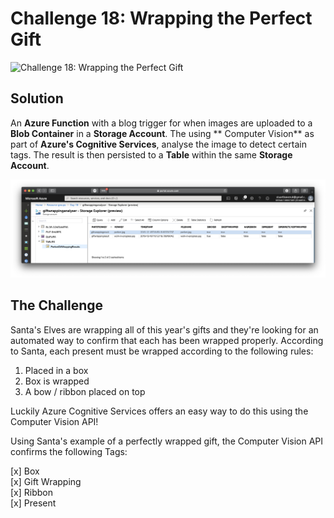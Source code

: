 # Challenge 18: Wrapping the Perfect Gift

![Challenge 18: Wrapping the Perfect Gift](https://res.cloudinary.com/jen-looper/image/upload/v1576271295/images/challenge-18_hraoqx.jpg)

## Solution

An **Azure Function** with a blog trigger for when images are uploaded to a **Blob Container** in a **Storage Account**. The using ** Computer Vision** as part of **Azure's Cognitive Services**, analyse the image to detect certain tags. The result is then persisted to a **Table** within the same **Storage Account**.

![Sample results](screenshots/table-storage.png)

## The Challenge

Santa's Elves are wrapping all of this year's gifts and they're looking for an automated way to confirm that each has been wrapped properly. According to Santa, each present must be wrapped according to the following rules:
1. Placed in a box
2. Box is wrapped
3. A bow / ribbon placed on top

Luckily Azure Cognitive Services offers an easy way to do this using the Computer Vision API!

Using Santa's example of a perfectly wrapped gift, the Computer Vision API confirms the following Tags:

[x] Box  
[x] Gift Wrapping  
[x] Ribbon  
[x] Present  
